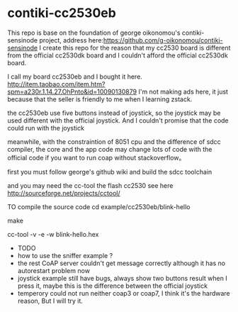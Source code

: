 contiki-cc2530eb
================

This repo is base on the foundation of george oikonomou's
contiki-sensinode project, address here:https://github.com/g-oikonomou/contiki-sensinode
I create this repo for the reason that my cc2530
board is different from the official cc2530dk board and I
couldn't afford the official cc2530dk board.

I call my board cc2530eb and I bought it here. http://item.taobao.com/item.htm?spm=a230r.1.14.27.OhPnto&id=10090130879
I'm not making ads here, it just because that the seller is friendly
to me when I learning zstack.

the cc2530eb use five buttons instead of joystick, so the joystick
 may be used different with the official joystick. And I couldn't
 promise that the code could run with the joystick

meanwhile, with the constraintion of 8051 cpu and the difference of
sdcc compiler, the core and the app code may change lots of code with the
official code if you want to run coap without stackoverflow。

first you must follow george's github wiki and build the sdcc
toolchain

and you may need the cc-tool the flash cc2530 see here http://sourceforge.net/projects/cctool/

TO compile the source code 
cd example/cc2530eb/blink-hello

make

cc-tool -v -e -w blink-hello.hex

* TODO
* how to use the sniffer example ? 
* the rest CoAP server couldn't get message correctly although it has no autorestart problem now
* joystick example still have bugs, always show two buttons result when I press it, maybe this is the difference between the official joystick
* temperory could not run neither coap3 or coap7, I think it's the hardware reason, But I will try it.
